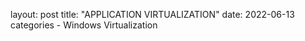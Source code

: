layout: post
title: "APPLICATION VIRTUALIZATION"
date: 2022-06-13
categories - Windows Virtualization